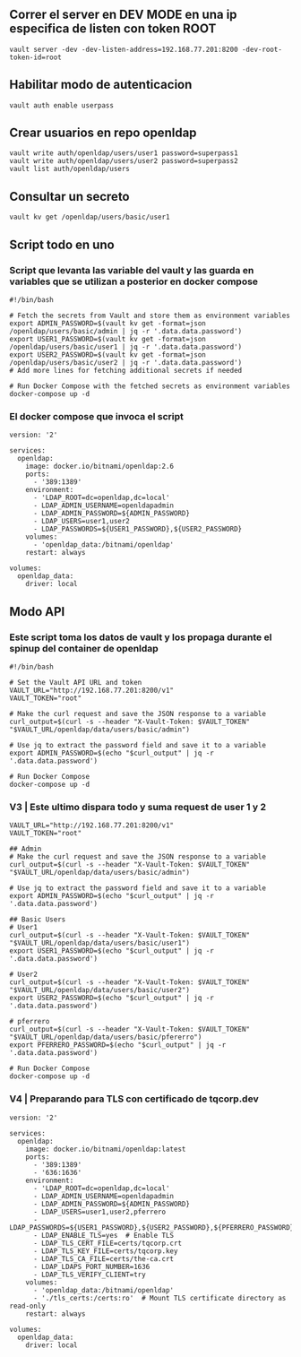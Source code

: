 ## Correr el server en DEV MODE en una ip especifica de listen con token ROOT
```
vault server -dev -dev-listen-address=192.168.77.201:8200 -dev-root-token-id=root
```
## Habilitar modo de autenticacion
```
vault auth enable userpass

```

## Crear usuarios en repo openldap
```
vault write auth/openldap/users/user1 password=superpass1
vault write auth/openldap/users/user2 password=superpass2
vault list auth/openldap/users
```

## Consultar un secreto
```
vault kv get /openldap/users/basic/user1
```

## Script todo en uno
### Script que levanta las variable del vault y las guarda en variables que se utilizan a posterior en docker compose
```
#!/bin/bash

# Fetch the secrets from Vault and store them as environment variables
export ADMIN_PASSWORD=$(vault kv get -format=json /openldap/users/basic/admin | jq -r '.data.data.password')
export USER1_PASSWORD=$(vault kv get -format=json /openldap/users/basic/user1 | jq -r '.data.data.password')
export USER2_PASSWORD=$(vault kv get -format=json /openldap/users/basic/user2 | jq -r '.data.data.password')
# Add more lines for fetching additional secrets if needed

# Run Docker Compose with the fetched secrets as environment variables
docker-compose up -d
```
### El docker compose que invoca el script
```
version: '2'

services:
  openldap:
    image: docker.io/bitnami/openldap:2.6
    ports:
      - '389:1389'
    environment:
      - 'LDAP_ROOT=dc=openldap,dc=local'
      - LDAP_ADMIN_USERNAME=openldapadmin
      - LDAP_ADMIN_PASSWORD=${ADMIN_PASSWORD}
      - LDAP_USERS=user1,user2
      - LDAP_PASSWORDS=${USER1_PASSWORD},${USER2_PASSWORD}
    volumes:
      - 'openldap_data:/bitnami/openldap'
    restart: always

volumes:
  openldap_data:
    driver: local
```

## Modo API
### Este script toma los datos de vault y los propaga durante el spinup del container de openldap
```
#!/bin/bash

# Set the Vault API URL and token
VAULT_URL="http://192.168.77.201:8200/v1"
VAULT_TOKEN="root"

# Make the curl request and save the JSON response to a variable
curl_output=$(curl -s --header "X-Vault-Token: $VAULT_TOKEN" "$VAULT_URL/openldap/data/users/basic/admin")

# Use jq to extract the password field and save it to a variable
export ADMIN_PASSWORD=$(echo "$curl_output" | jq -r '.data.data.password')

# Run Docker Compose
docker-compose up -d
```

### V3 | Este ultimo dispara todo y suma request de user 1 y 2
```
VAULT_URL="http://192.168.77.201:8200/v1"
VAULT_TOKEN="root"

## Admin
# Make the curl request and save the JSON response to a variable
curl_output=$(curl -s --header "X-Vault-Token: $VAULT_TOKEN" "$VAULT_URL/openldap/data/users/basic/admin")

# Use jq to extract the password field and save it to a variable
export ADMIN_PASSWORD=$(echo "$curl_output" | jq -r '.data.data.password')

## Basic Users
# User1
curl_output=$(curl -s --header "X-Vault-Token: $VAULT_TOKEN" "$VAULT_URL/openldap/data/users/basic/user1")
export USER1_PASSWORD=$(echo "$curl_output" | jq -r '.data.data.password')

# User2
curl_output=$(curl -s --header "X-Vault-Token: $VAULT_TOKEN" "$VAULT_URL/openldap/data/users/basic/user2")
export USER2_PASSWORD=$(echo "$curl_output" | jq -r '.data.data.password')

# pferrero
curl_output=$(curl -s --header "X-Vault-Token: $VAULT_TOKEN" "$VAULT_URL/openldap/data/users/basic/pfererro")
export PFERRERO_PASSWORD=$(echo "$curl_output" | jq -r '.data.data.password')

# Run Docker Compose
docker-compose up -d
```

### V4 | Preparando para TLS con certificado de tqcorp.dev
```
version: '2'

services:
  openldap:
    image: docker.io/bitnami/openldap:latest
    ports:
      - '389:1389'
      - '636:1636'
    environment:
      - 'LDAP_ROOT=dc=openldap,dc=local'
      - LDAP_ADMIN_USERNAME=openldapadmin
      - LDAP_ADMIN_PASSWORD=${ADMIN_PASSWORD}
      - LDAP_USERS=user1,user2,pferrero
      - LDAP_PASSWORDS=${USER1_PASSWORD},${USER2_PASSWORD},${PFERRERO_PASSWORD}
      - LDAP_ENABLE_TLS=yes  # Enable TLS
      - LDAP_TLS_CERT_FILE=certs/tqcorp.crt
      - LDAP_TLS_KEY_FILE=certs/tqcorp.key
      - LDAP_TLS_CA_FILE=certs/the-ca.crt
      - LDAP_LDAPS_PORT_NUMBER=1636
      - LDAP_TLS_VERIFY_CLIENT=try
    volumes:
      - 'openldap_data:/bitnami/openldap'
      - './tls_certs:/certs:ro'  # Mount TLS certificate directory as read-only
    restart: always

volumes:
  openldap_data:
    driver: local

```
